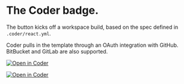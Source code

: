 # The Coder badge.

The button kicks off a workspace build, based on the spec defined in `.coder/react.yml`.

Coder pulls in the template through an OAuth integration with GitHub. BitBucket and GitLab are also supported.

[![Open in Coder](https://demo-2.cdr.dev/static/image/embed-button.svg)](https://demo-2.cdr.dev/wac/build?template_oauth_service=61bce348-ee6e683e630a68fc349aacfc&template_url=https://github.com/ericpaulsen/workspace-templates&template_ref=master&template_filepath=.coder/react.yml)

[![Open in Coder](https://rel-1.demo.coder.com/static/image/embed-button.svg)](https://rel-1.demo.coder.com/workspaces/git?org=default&image=61be51af-9cf4f83afae7769dfe3f6902&tag=ubuntu&service=github&repo=git@github.com:ericpaulsen/workspace-templates.git)
